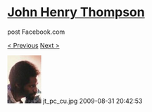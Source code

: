 # [John Henry Thompson](../README.md)
post Facebook.com

[< Previous](2009-12-31-2.md) [Next >](2008-04-02-1.md)

[![](../media/2009-08-31/Timeline-Photos-jt_pc_cu-jpg.jpg)](../README.md)
jt_pc_cu.jpg
2009-08-31 20:42:53